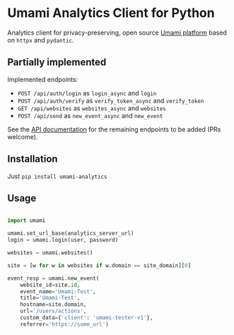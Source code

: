 # Umami Analytics Client for Python

Analytics client for privacy-preserving, open source [Umami platform](https://umami.is) based on 
`httpx` and `pydantic`. 

## Partially implemented

Implemented endpoints:

* `POST /api/auth/login` as `login_async` and `login`
* `POST /api/auth/verify` as `verify_token_async` and `verify_token`
* `GET /api/websites` as `websites_async` and `websites`
* `POST /api/send` as `new_event_async` and `new_event`

See the [API documentation](https://umami.is/docs/api) for the remaining endpoints to be added (PRs welcome).

## Installation

Just `pip install umami-analytics`

## Usage

```python

import umami

umami.set_url_base(analytics_server_url)
login = umami.login(user, password)

websites = umami.websites()

site = [w for w in websites if w.domain == site_domain][0]

event_resp = umami.new_event(
    website_id=site.id,
    event_name='Umami-Test',
    title='Umami-Test',
    hostname=site.domain,
    url='/users/actions',
    custom_data={'client': 'umami-tester-v1'},
    referrer='https://some_url')
```
